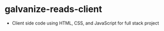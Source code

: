 # galvanize-reads-client

* Client side code using HTML, CSS, and JavaScript for full stack project
